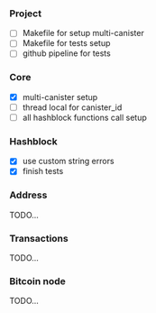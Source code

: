 ### Project
  - [ ] Makefile for setup multi-canister
  - [ ] Makefile for tests setup
  - [ ] github pipeline for tests

### Core
  - [x] multi-canister setup
  - [ ] thread local for canister_id
  - [ ] all hashblock functions call setup

### Hashblock
  - [x] use custom string errors
  - [x] finish tests

### Address
  TODO...

### Transactions
  TODO...

### Bitcoin node 
  TODO...
